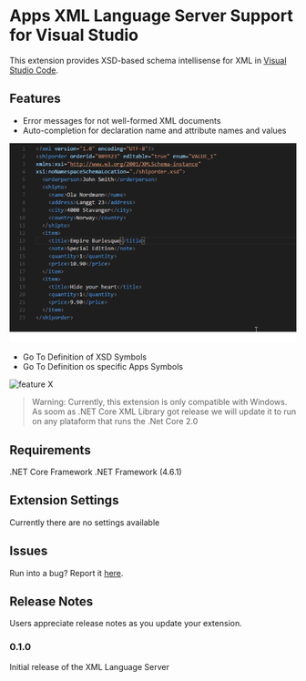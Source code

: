 # Apps XML Language Server Support for Visual Studio 

This extension provides XSD-based schema intellisense for XML in [Visual Studio Code](https://code.visualstudio.com).

## Features

- Error messages for not well-formed XML documents
- Auto-completion for declaration name and attribute names and values

![feature X](images/initial.gif)


- Go To Definition of XSD Symbols
- Go To Definition os specific Apps Symbols

![feature X](images/specialfunctions.gif)


> Warning: Currently, this extension is only compatible with Windows. As soom as .NET Core XML Library got release we will update it to run on any plataform that runs the .Net Core 2.0

## Requirements

.NET Core Framework
.NET Framework (4.6.1)

## Extension Settings

Currently there are no settings available

## Issues

Run into a bug? Report it [here](https://github.com/springdevops/vscode-apps-language-server-xml/issues).

## Release Notes

Users appreciate release notes as you update your extension.

### 0.1.0

Initial release of the XML Language Server
